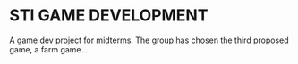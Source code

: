 # STI GAME DEVELOPMENT
 A game dev project for midterms. The group has chosen the third proposed game, a farm game...

